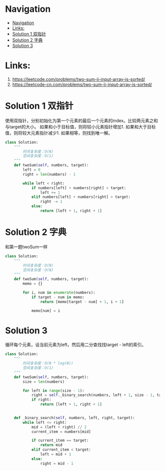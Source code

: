 # Navigation
- [Navigation](#navigation)
- [Links:](#links)
- [Solution 1 双指针](#solution-1-%e5%8f%8c%e6%8c%87%e9%92%88)
- [Solution 2 字典](#solution-2-%e5%ad%97%e5%85%b8)
- [Solution 3](#solution-3)

# Links:
1. https://leetcode.com/problems/two-sum-ii-input-array-is-sorted/
2. https://leetcode-cn.com/problems/two-sum-ii-input-array-is-sorted/


# Solution 1 双指针
使用双指针，分别初始化为第一个元素的最后一个元素的index。比较两元素之和与target的大小。
如果和小于目标值，则将较小元素指针增加1.
如果和大于目标值，则将较大元素指针减少1.
如果相等，则找到唯一解。

```python
class Solution:
    """
        时间复杂度：O(N)
        空间复杂度：O(1)
    """
    def twoSum(self, numbers, target):
        left = 0
        right = len(numbers) - 1

        while left < right:
            if numbers[left] + numbers[right] < target:
                left += 1
            elif numbers[left] + numbers[right] > target:
                right -= 1
            else:
                return [left + 1, right + 1]
```

# Solution 2 字典
和第一题twoSum一样
```python
class Solution:
    """
        时间复杂度：O(N)
        空间复杂度：O(N)
    """
    def twoSum(self, numbers, target):
        memo = {}

        for i, num in enumerate(numbers):
            if target - num in memo:
                return [memo[target - num] + 1, i + 1]

            memo[num] = i
```

# Solution 3 
循环每个元素，设当前元素为left，然后用二分查找找target - left的索引。
```python
class Solution:
    """
        时间复杂度：O(N * log(N))
        空间复杂度：O(1)
    """
    def twoSum(self, numbers, target):
        size = len(numbers)

        for left in range(size - 1):
            right = self._binary_search(numbers, left + 1, size - 1, target - numbers[left])
            if right:
                return [left + 1, right + 1]
    

    def _binary_search(self, numbers, left, right, target):
        while left <= right:
            mid = (left + right) // 2
            current_item = numbers[mid]

            if current_item == target:
                return mid
            elif current_item < target:
                left = mid + 1
            else:
                right = mid - 1
```